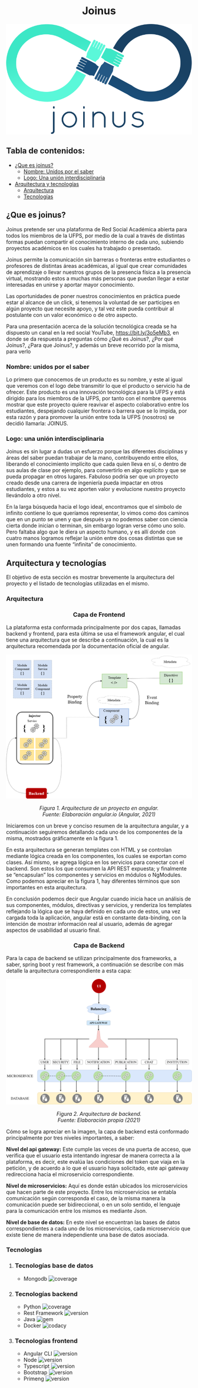 <h1 align="center">Joinus</h1>
<p align="center"><img src="images/joinus.png"/></p>

## Tabla de contenidos:

- [¿Que es joinus?](#¿Que-es-joinus?)
    - [Nombre: Unidos por el saber](#Nombre:-unidos-por-el-saber)
    - [Logo: Una unión interdisciplinaria](#Logo:-una-unión-interdisciplinaria)
- [Arquitectura y tecnologías](#Arquitectura-y-tecnologías)
    - [Arquitectura](#Arquitectura)
    - [Tecnologías](#Tecnologías)

## ¿Que es joinus?

Joinus pretende ser una plataforma de Red Social Académica abierta para todos los miembros de la UFPS, por medio de la cual a través de distintas formas puedan compartir el conocimiento interno de cada uno, subiendo proyectos académicos en los cuales ha trabajado o presentado.

Joinus permite la comunicación sin barreras o fronteras entre estudiantes o profesores de distintas áreas académicas, al igual que crear comunidades de aprendizaje o llevar nuestros grupos de la presencia física a la presencia virtual, mostrando estos a muchas más personas que puedan llegar a estar interesadas en unirse y aportar mayor conocimiento.

Las oportunidades de poner nuestros conocimientos en práctica puede estar al alcance de un click, si tenemos la voluntad de ser participes en algún proyecto que necesite apoyo, y tal vez este pueda contribuir al postulante con un valor económico o de otro aspecto.

Para una presentación acerca de la solución tecnológica creada se ha dispuesto un canal en la red social YouTube, https://bit.ly/3o5eMb3, en donde se da respuesta a preguntas cómo ¿Qué es Joinus?, ¿Por qué Joinus?, ¿Para que Joinus?, y además un breve recorrido por la misma, para verlo

### Nombre: unidos por el saber

Lo primero que conocemos de un producto es su nombre, y este al igual que veremos con el logo debe transmitir lo que el producto o servicio ha de ofrecer. Este producto es una innovación tecnológica para la UFPS y está dirigido para los miembros de la UFPS, por tanto con el nombre queremos mostrar que este proyecto quiere reavivar el aspecto colaborativo entre los estudiantes, despejando cualquier frontera o barrera que se lo impida, por esta razón y para promover la unión entre toda la UFPS (nosotros) se decidió llamarla: JOINUS.

### Logo: una unión interdisciplinaria

Joinus es sin lugar a dudas un esfuerzo porque las diferentes disciplinas y áreas del saber puedan trabajar de la mano, contribuyendo entre ellos, liberando el conocimiento implícito que cada quien lleva en sí, o dentro de sus aulas de clase por ejemplo, para convertirlo en algo explícito y que se pueda propagar en otros lugares. Fabuloso podría ser que un proyecto creado desde una carrera de ingeniería pueda impactar en otros estudiantes, y estos a su vez aporten valor y evolucione nuestro proyecto llevándolo a otro nivel.

En la larga búsqueda hacia el logo ideal, encontramos que el símbolo de infinito contiene lo que queríamos representar, lo vimos como dos caminos que en un punto se unen y que después ya no podemos saber con ciencia cierta donde inician o terminan, sin embargo logran verse cómo uno solo. Pero faltaba algo que le diera un aspecto humano, y es allí donde con cuatro manos logramos reflejar la unión entre dos cosas distintas que se unen formando una fuente “infinita” de conocimiento.

## Arquitectura y tecnologías

El objetivo de esta sección es mostrar brevemente la arquitectura del proyecto y el listado de tecnologías utilizadas en el mismo.

### Arquitectura

<h3 align="center"><strong>Capa de Frontend</strong></h3>

La plataforma esta conformada principalmente por dos capas, llamadas backend y frontend, para esta última se usa el framework angular, el cual tiene una arquitectura que se describe a continuación, la cual es la arquitectura recomendada por la documentación oficial de angular.

<p align="center"><img src="images/Arquitectura%20frontend.png"/></p>
<p align="center"><i>Figura 1. Arquitectura de un proyecto en angular. <br>
Fuente: Elaboración angular.io (Angular, 2021)</i></p>

Iniciaremos con un breve y conciso resumen de la arquitectura angular, y a continuación seguiremos detallando cada uno de los componentes de la misma, mostrados gráficamente en la figura 1.

En esta arquitectura se generan templates con HTML y se controlan mediante lógica creada en los componentes, los cuales se exportan como clases. Así mismo, se agrega lógica en los servicios para conectar con el backend. Son estos los que consumen la API REST expuesta; y finalmente se “encapsulan” los componentes y servicios en módulos o NgModules.
Como podemos apreciar en la figura 1, hay diferentes términos que son importantes en esta arquitectura.

En conclusión podemos decir que Angular cuando inicia hace un análisis de sus componentes, módulos, directivas y servicios, y renderiza los templates reflejando la lógica que se haya definido en cada uno de estos, una vez cargada toda la aplicación, angular está en constante data-binding, con la intención de mostrar información real al usuario, además de agregar aspectos de usabilidad al usuario final.

<h3 align="center"><strong>Capa de Backend</strong></h3>

Para la capa de backend se utilizan principalmente dos frameworks, a saber, spring boot y rest framework, a continuación se describe con más detalle la arquitectura correspondiente a esta capa:

<p align="center"><img src="images/Arquitectura%20backend.png"/></p>
<p align="center"><i>Figura 2. Arquitectura de backend. <br>
Fuente: Elaboración propia (2021)</i></p>

Cómo se logra apreciar en la imagen, la capa de backend está conformado principalmente por tres niveles importantes, a saber:

<strong>Nivel del api gateway:</strong> Este cumple las veces de una puerta de acceso, que verifica que el usuario esta intentando ingresar de manera correcta a la plataforma, es decir, este evalúa las condiciones del token que viaja en la petición, y de acuerdo a lo que el usuario haya solicitado, este api gateway redirecciona hacia el microservicio correspondiente.

<strong>Nivel de microservicios:</strong> Aquí es donde están ubicados los microservicios que hacen parte de este proyecto. Entre los microservicios se entabla comunicación según corresponda el caso, de la misma manera la comunicación puede ser bidireccional, o en un solo sentido, el lenguaje para la comunicación entre los mismos es mediante Json.

<strong>Nivel de base de datos:</strong> En este nivel se encuentran las bases de datos correspondientes a cada uno de los microservicios, cada microservicio que existe tiene de manera independiente una base de datos asociada.

### Tecnologías

1. <h3>Tecnologías base de datos</h3>

   - Mongodb ![coverage](https://img.shields.io/badge/version-4.0.8-yellowgreen)

2. <h3>Tecnologías backend</h3>

   - Python ![coverage](https://img.shields.io/badge/version-3.7-yellow)
   - Rest Framework ![version](https://img.shields.io/badge/version-3.11.1-blue)
   - Java ![gem](https://img.shields.io/badge/version-8-red)
   - Docker ![codacy](https://img.shields.io/badge/version-20.10-blue)
   
3. <h3>Tecnologías frontend</h3>

   - Angular CLI ![version](https://img.shields.io/badge/version-10.1.3-red)
   - Node ![version](https://img.shields.io/badge/version-14.5.5-green)
   - Typescript ![version](https://img.shields.io/badge/version-4.0.3-blue)
   - Bootstrap ![version](https://img.shields.io/badge/version-5.1.3-blueviolet)
   - Primeng ![version](https://img.shields.io/badge/version-13.2.1-red)
